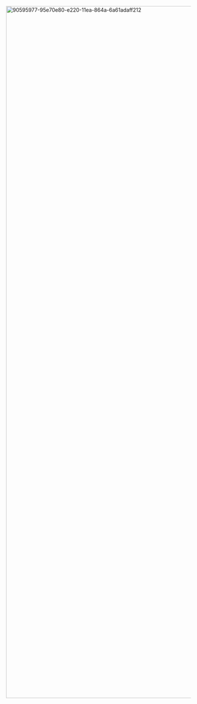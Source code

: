 <img width="2492" height="1886" alt="90595977-95e70e80-e220-11ea-864a-6a61adaff212" src="https://github.com/user-attachments/assets/95866d92-b830-43b1-90a6-b8600b831050" />
